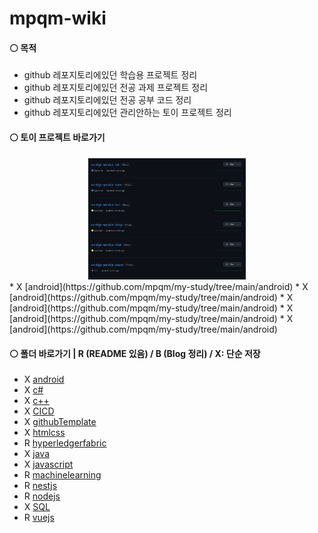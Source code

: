 # mpqm-wiki
#### ⚪ 목적
* github 레포지토리에있던 학습용 프로젝트 정리
* github 레포지토리에있던 전공 과제 프로젝트 정리
* github 레포지토리에있던 전공 공부 코드 정리
* github 레포지토리에있던 관리안하는 토이 프로젝트 정리

#### ⚪ 토이 프로젝트 바로가기
<div align="center">
    <img  style="width: 50%" src="./docs/toy-project/before.png">
</div>
* X [android](https://github.com/mpqm/my-study/tree/main/android)
* X [android](https://github.com/mpqm/my-study/tree/main/android)
* X [android](https://github.com/mpqm/my-study/tree/main/android)
* X [android](https://github.com/mpqm/my-study/tree/main/android)
* X [android](https://github.com/mpqm/my-study/tree/main/android)


#### ⚪ 폴더 바로가기 | R (README 있음) / B (Blog 정리) / X: 단순 저장
* X [android](https://github.com/mpqm/my-study/tree/main/android)
* X [c#](https://github.com/mpqm/my-study/tree/main/c%23)
* X [c++](https://github.com/mpqm/my-study/tree/main/c%2B%2B)
* X [CICD](https://github.com/mpqm/my-study/tree/main/CICD)
* X [githubTemplate](https://github.com/mpqm/my-study/tree/main/githubTemplate)
* X [htmlcss](https://github.com/mpqm/my-study/tree/main/htmlcss)
* R [hyperledgerfabric](https://github.com/mpqm/my-study/tree/main/hyperledgerfabric)
* X [java](https://github.com/mpqm/my-study/tree/main/java)
* X [javascript](https://github.com/mpqm/my-study/tree/main/javascript)
* R [machinelearning](https://github.com/mpqm/my-study/tree/main/machinelearning)
* R [nestjs](https://github.com/mpqm/my-study/tree/main/nestjs)
* R [nodejs](https://github.com/mpqm/my-study/tree/main/nodejs)
* X [SQL](https://github.com/mpqm/my-study/tree/main/SQL)
* R [vuejs](https://github.com/mpqm/my-study/tree/main/vuejs)